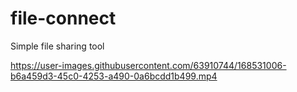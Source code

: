 # file-connect
Simple file sharing tool 


https://user-images.githubusercontent.com/63910744/168531006-b6a459d3-45c0-4253-a490-0a6bcdd1b499.mp4

